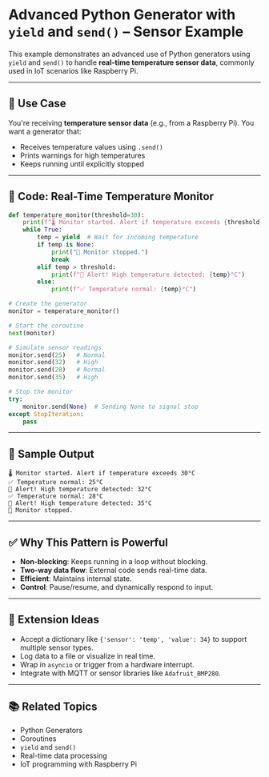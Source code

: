 
# Advanced Python Generator with `yield` and `send()` – Sensor Example

This example demonstrates an advanced use of Python generators using `yield` and `send()` to handle **real-time temperature sensor data**, commonly used in IoT scenarios like Raspberry Pi.

---

## 🎯 Use Case

You're receiving **temperature sensor data** (e.g., from a Raspberry Pi). You want a generator that:
- Receives temperature values using `.send()`
- Prints warnings for high temperatures
- Keeps running until explicitly stopped

---

## 🧪 Code: Real-Time Temperature Monitor

```python
def temperature_monitor(threshold=30):
    print(f"🌡️ Monitor started. Alert if temperature exceeds {threshold}°C")
    while True:
        temp = yield  # Wait for incoming temperature
        if temp is None:
            print("🛑 Monitor stopped.")
            break
        elif temp > threshold:
            print(f"🚨 Alert! High temperature detected: {temp}°C")
        else:
            print(f"✅ Temperature normal: {temp}°C")

# Create the generator
monitor = temperature_monitor()

# Start the coroutine
next(monitor)

# Simulate sensor readings
monitor.send(25)   # Normal
monitor.send(32)   # High
monitor.send(28)   # Normal
monitor.send(35)   # High

# Stop the monitor
try:
    monitor.send(None)  # Sending None to signal stop
except StopIteration:
    pass
```

---

## 🧾 Sample Output

```
🌡️ Monitor started. Alert if temperature exceeds 30°C
✅ Temperature normal: 25°C
🚨 Alert! High temperature detected: 32°C
✅ Temperature normal: 28°C
🚨 Alert! High temperature detected: 35°C
🛑 Monitor stopped.
```

---

## ✅ Why This Pattern is Powerful

- **Non-blocking**: Keeps running in a loop without blocking.
- **Two-way data flow**: External code sends real-time data.
- **Efficient**: Maintains internal state.
- **Control**: Pause/resume, and dynamically respond to input.

---

## 🔁 Extension Ideas

- Accept a dictionary like `{'sensor': 'temp', 'value': 34}` to support multiple sensor types.
- Log data to a file or visualize in real time.
- Wrap in `asyncio` or trigger from a hardware interrupt.
- Integrate with MQTT or sensor libraries like `Adafruit_BMP280`.

---

## 📚 Related Topics

- Python Generators
- Coroutines
- `yield` and `send()`
- Real-time data processing
- IoT programming with Raspberry Pi
